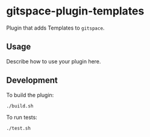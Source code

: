 # gitspace-plugin-templates

Plugin that adds Templates to `gitspace`.

## Usage

Describe how to use your plugin here.

## Development

To build the plugin:

```
./build.sh
```

To run tests:

```
./test.sh
```
